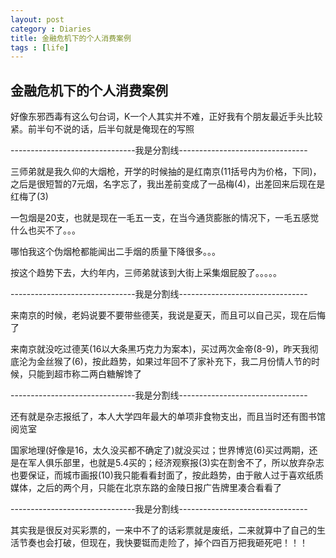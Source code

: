 ```yaml
---
layout: post
category : Diaries
title: 金融危机下的个人消费案例
tags : [life]
---
```

## 金融危机下的个人消费案例 ##

好像东邪西毒有这么句台词，K一个人其实并不难，正好我有个朋友最近手头比较紧。前半句不说的话，后半句就是俺现在的写照

 

-------------------------------我是分割线--------------------------------

 

三师弟就是我久仰的大烟枪，开学的时候抽的是红南京(11括号内为价格，下同)，之后是很短暂的7元烟，名字忘了，我出差前变成了一品梅(4)，出差回来后现在是红梅了(3)

 

一包烟是20支，也就是现在一毛五一支，在当今通货膨胀的情况下，一毛五感觉什么也买不了。。。

 

哪怕我这个伪烟枪都能闻出二手烟的质量下降很多。。。

 

按这个趋势下去，大约年内，三师弟就该到大街上采集烟屁股了。。。。。

 

-------------------------------我是分割线--------------------------------

 

来南京的时候，老妈说要不要带些德芙，我说是夏天，而且可以自己买，现在后悔了

 

来南京就没吃过德芙(16以大条黑巧克力为案本)，买过两次金帝(8-9)，昨天我彻底沦为金丝猴了(6)，按此趋势，如果过年回不了家补充下，我二月份情人节的时候，只能到超市称二两白糖解馋了

 

-------------------------------我是分割线--------------------------------

 

还有就是杂志报纸了，本人大学四年最大的单项非食物支出，而且当时还有图书馆阅览室

 

国家地理(好像是16，太久没买都不确定了)就没买过；世界博览(6)买过两期，还是在军人俱乐部里，也就是5.4买的；经济观察报(3)实在割舍不了，所以放弃杂志也要保证，而城市画报(10)我只能看看封面了，按此趋势，由于敝人过于喜欢纸质媒体，之后的两个月，只能在北京东路的金陵日报广告牌里凑合看看了

 

-------------------------------我是分割线--------------------------------

 

其实我是很反对买彩票的，一来中不了的话彩票就是废纸，二来就算中了自己的生活节奏也会打破，但现在，我快要铤而走险了，掉个四百万把我砸死吧！！！
